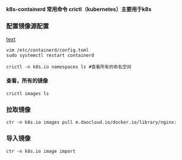 #### k8s-containerd 常用命令 crictl（kubernetes）主要用于k8s
### 配置镜像源配置
[text](https://gist.github.com/y0ngb1n/7e8f16af3242c7815e7ca2f0833d3ea6)
```
vim /etc/containerd/config.toml
sudo systemctl restart containerd
```

```
crictl -n k8s.io namespaces ls #查看所有的命名空间
```
#### 查看，所有的镜像 
```
crictl images ls
```
### 拉取镜像
```
ctr -n k8s.io images pull m.daocloud.io/docker.io/library/nginx:
```
### 导入镜像
```
ctr -n k8s.io image import 
```
